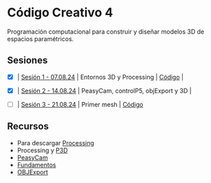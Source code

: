 # Código Creativo 4

Programación computacional para construir y diseñar modelos 3D de espacios paramétricos.

## Sesiones

- [x] | [Sesión 1 - 07.08.24](./sesiones/s01.md) | Entornos 3D y Processing | [Código](https://gist.github.com/EmilioOcelotl/65ccdd8617f94157c3e804cb0566f599) |
- [x] | [Sesión 2 - 14.08.24](./sesiones/s02.md) | PeasyCam, controlP5, objExport y 3D | 
- [ ] | [Sesión 3 - 21.08.24](./sesiones/s03.md) | Primer mesh | [Código](https://gist.github.com/EmilioOcelotl/792802292be2d412902f9b514fbf47b9) 


## Recursos

- Para descargar [Processing](https://processing.org/download)
- Processing y [P3D](https://processing.org/tutorials/p3d)
- [PeasyCam](https://mrfeinberg.com/peasycam/)
- [Fundamentos](https://threejs.org/manual/#en/fundamentals)
- [OBJExport](https://n-e-r-v-o-u-s.com/tools/obj/)